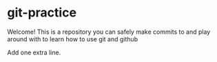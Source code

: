 # git-practice

Welcome! This is a repository you can safely make commits to and play around with to learn how to use git and github

Add one extra line.
